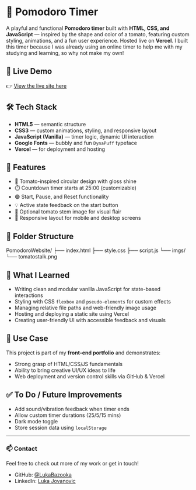 # 🍅 Pomodoro Timer

A playful and functional **Pomodoro timer** built with **HTML, CSS, and JavaScript** — inspired by the shape and color of a tomato, featuring custom styling, animations, and a fun user experience. Hosted live on **Vercel**. I built this timer because I was already using an online timer to help me with my studying and learning, so why not make my own!

## 🚀 Live Demo

👉 [View the live site here](https://pomodoro-website-delta.vercel.app/)  


## 🛠️ Tech Stack

- **HTML5** — semantic structure  
- **CSS3** — custom animations, styling, and responsive layout  
- **JavaScript (Vanilla)** — timer logic, dynamic UI interaction  
- **Google Fonts** — bubbly and fun `DynaPuff` typeface  
- **Vercel** — for deployment and hosting

## 🎨 Features

- 🍅 Tomato-inspired circular design with gloss shine
- ⏱️ Countdown timer starts at 25:00 (customizable)
- 🟢 Start, Pause, and Reset functionality
- 💡 Active state feedback on the start button
- 🌿 Optional tomato stem image for visual flair
- 📱 Responsive layout for mobile and desktop screens

## 📁 Folder Structure
PomodoroWebsite/
├── index.html
├── style.css
├── script.js
└── imgs/
└── tomatostalk.png

## 📌 What I Learned

- Writing clean and modular vanilla JavaScript for state-based interactions
- Styling with CSS `flexbox` and `pseudo-elements` for custom effects
- Managing relative file paths and web-friendly image usage
- Hosting and deploying a static site using Vercel
- Creating user-friendly UI with accessible feedback and visuals

## 💼 Use Case

This project is part of my **front-end portfolio** and demonstrates:
- Strong grasp of HTML/CSS/JS fundamentals
- Ability to bring creative UI/UX ideas to life
- Web deployment and version control skills via GitHub & Vercel

## ✅ To Do / Future Improvements

- Add sound/vibration feedback when timer ends
- Allow custom timer durations (25/5/15 mins)
- Dark mode toggle
- Store session data using `localStorage`

---

### 📫 Contact

Feel free to check out more of my work or get in touch!

- GitHub: [@LukaBazooka](https://github.com/LukaBazooka)
- LinkedIn: [Luka Jovanovic](https://www.linkedin.com/in/luka-jovanovic-ottawa/)
